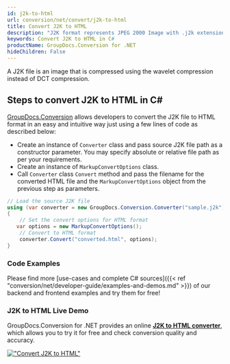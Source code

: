 ```yaml
---
id: j2k-to-html
url: conversion/net/convert/j2k-to-html
title: Convert J2K to HTML
description: "J2K format represents JPEG 2000 Image with .j2k extension. Learn how to convert J2K to HTML file programmatically in C# language using GroupDocs.Conversion for .NET library."
keywords: Convert J2K to HTML in C#
productName: GroupDocs.Conversion for .NET
hideChildren: False
---
```


A J2K file is an image that is compressed using the wavelet compression instead of DCT compression.

## Steps to convert J2K to HTML in C#

[GroupDocs.Conversion](https://products.groupdocs.com/conversion/net) allows developers to convert the J2K file to HTML format in an easy and intuitive way just using a few lines of code as described below:

* Create an instance of `Converter` class and pass source J2K file path as a constructor parameter. You may specify absolute or relative file path as per your requirements. 
* Create an instance of `MarkupConvertOptions` class.
* Call `Converter` class `Convert` method and pass the filename for the converted HTML file and the `MarkupConvertOptions` object from the previous step as parameters.

```csharp
// Load the source J2K file
using (var converter = new GroupDocs.Conversion.Converter("sample.j2k"))
{
    // Set the convert options for HTML format
   var options = new MarkupConvertOptions();
    // Convert to HTML format
    converter.Convert("converted.html", options);
}
```

### Code Examples

Please find more [use-cases and complete C# sources]({{< ref "conversion/net/developer-guide/examples-and-demos.md" >}}) of our backend and frontend examples and try them for free!

### J2K to HTML Live Demo

GroupDocs.Conversion for .NET provides an online [**J2K to HTML converter**](https://products.groupdocs.app/conversion/j2k-to-html), which allows you to try it for free and check conversion quality and accuracy.

[!["Convert J2K to HTML"](conversion/net/images/convert-to-html/convert-j2k-to-html.png)](https://products.groupdocs.app/conversion/j2k-to-html)